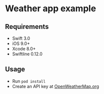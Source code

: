# Weather app example

## Requirements
- Swift 3.0
- iOS 9.0+
- Xcode 8.0+
- Swiftline 0.12.0

## Usage
- Run `pod install`
- Create an API key at [OpenWeatherMap.org](http://openweathermap.org/api)
